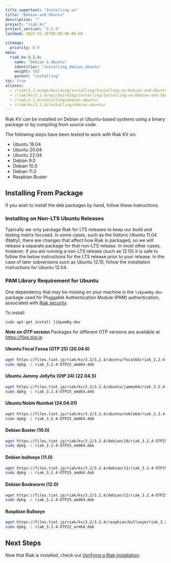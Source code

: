 ```yaml
---
title_supertext: "Installing on"
title: "Debian and Ubuntu"
description: ""
project: "riak_kv"
project_version: "3.2.4"
lastmod: 2025-01-26T00:00:00-00:00

sitemap:
  priority: 0.9
menu:
  riak_kv-3.2.4:
    name: "Debian & Ubuntu"
    identifier: "installing_debian_ubuntu"
    weight: 303
    parent: "installing"
toc: true
aliases:
  - /riak/3.2.4/ops/building/installing/Installing-on-Debian-and-Ubuntu
  - /riak/kv/3.2.4/ops/building/installing/Installing-on-Debian-and-Ubuntu
  - /riak/3.2.4/installing/debian-ubuntu/
  - /riak/kv/3.2.4/installing/debian-ubuntu/
---
```


[install source index]: {{<baseurl>}}riak/kv/3.2.4/setup/installing/source/
[security index]: {{<baseurl>}}riak/kv/3.2.4/using/security/
[install source erlang]: {{<baseurl>}}riak/kv/3.2.4/setup/installing/source/erlang
[install verify]: {{<baseurl>}}riak/kv/3.2.4/setup/installing/verify

Riak KV can be installed on Debian or Ubuntu-based systems using a binary
package or by compiling from source code.

The following steps have been tested to work with Riak KV on:

- Ubuntu 18.04
- Ubuntu 20.04
- Ubuntu 22.04
- Debian 9.0
- Debian 10.0
- Debian 11.0
- Raspbian Buster

## Installing From Package

If you wish to install the deb packages by hand, follow these
instructions.

### Installing on Non-LTS Ubuntu Releases

Typically we only package Riak for LTS releases to keep our build and
testing matrix focused.  In some cases, such as the historic Ubuntu 11.04 (Natty),
there are changes that affect how Riak is packaged, so we will release a
separate package for that non-LTS release. In most other cases, however,
if you are running a non-LTS release (such as 12.10) it is safe to
follow the below instructions for the LTS release prior to your release.
In the case of later subversions such as Ubuntu 12.10, follow the installation instructions for
Ubuntu 12.04.

### PAM Library Requirement for Ubuntu

One dependency that may be missing on your machine is the `libpam0g-dev`
package used for Pluggable Authentication Module (PAM) authentication,
associated with [Riak security][security index].

To install:

```bash
sudo apt-get install libpam0g-dev
```
***Note on OTP version***
Packages for different OTP versions are available at https://files.tiot.jp

#### Ubuntu Focal Fossa (OTP 25) (20.04.6)

```bash
wget https://files.tiot.jp/riak/kv/3.2/3.2.4/ubuntu/focal64/riak_3.2.4-OTP25_amd64.deb
sudo dpkg -i riak_3.2.4-OTP25_amd64.deb
```

#### Ubuntu Jammy Jellyfix (OtP 24) (22.04.5)

```bash
wget https://files.tiot.jp/riak/kv/3.2/3.2.4/ubuntu/jammy64/riak_3.2.4-OTP25_amd64.deb
sudo dpkg -i riak_3.2.4-OTP25_amd64.deb
```

#### Ubuntu Noble Numbat (24.04.01)

```bash
wget https://files.tiot.jp/riak/kv/3.2/3.2.4/ubuntu/noble64/riak_3.2.4-OTP25_amd64.deb
sudo dpkg -i riak_3.2.4-OTP25_amd64.deb
```

#### Debian Buster (10.0)

```bash
wget https://files.tiot.jp/riak/kv/3.2/3.2.4/debian/10/riak_3.2.4-OTP25_amd64.deb
sudo dpkg -i riak_3.2.4-OTP25_amd64.deb
```

#### Debian bullseye (11.0)

```bash
wget https://files.tiot.jp/riak/kv/3.2/3.2.4/debian/11/riak_3.2.4-OTP25_amd64.deb
sudo dpkg -i riak_3.2.4-OTP25_amd64.deb
```

#### Debian Bookworm (12.0)

```bash
wget https://files.tiot.jp/riak/kv/3.2/3.2.4/debian/12/riak_3.2.4-OTP25_amd64.deb
sudo dpkg -i riak_3.2.4-OTP25_amd64.deb
```

#### Raspbian Bullseye

```bash
wget https://files.tiot.jp/riak/kv/3.2/3.2.4/raspbian/bullseye/riak_3.2.4-OTP22_arm64.deb
sudo dpkg -i riak_3.2.4-OTP22_arm64.deb
```

## Next Steps

Now that Riak is installed, check out [Verifying a Riak Installation][install verify].

